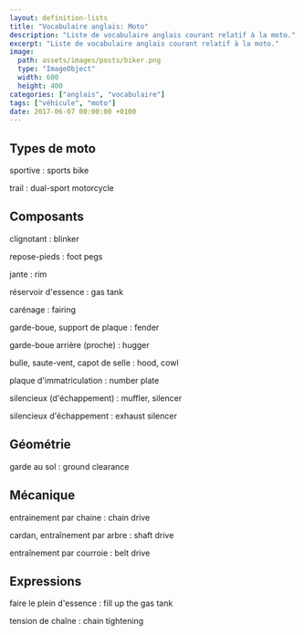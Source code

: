 ```yaml
---
layout: definition-lists
title: "Vocabulaire anglais: Moto"
description: "Liste de vocabulaire anglais courant relatif à la moto."
excerpt: "Liste de vocabulaire anglais courant relatif à la moto."
image:
  path: assets/images/posts/biker.png
  type: "ImageObject"
  width: 600
  height: 400
categories: ["anglais", "vocabulaire"]
tags: ["véhicule", "moto"]
date: 2017-06-07 00:00:00 +0100
---
```


## Types de moto

sportive
: sports bike

trail
: dual-sport motorcycle


## Composants

clignotant
: blinker

repose-pieds
: foot pegs

jante
: rim

réservoir d'essence
: gas tank

carénage
: fairing

garde-boue, support de plaque
: fender

garde-boue arrière (proche)
: hugger

bulle, saute-vent, capot de selle
: hood, cowl

plaque d'immatriculation
: number plate

silencieux (d'échappement)
: muffler, silencer

silencieux d'échappement
: exhaust silencer


## Géométrie

garde au sol
: ground clearance


## Mécanique

entrainement par chaine
: chain drive

cardan, entraînement par arbre
: shaft drive

entraînement par courroie
: belt drive


## Expressions

faire le plein d'essence
: fill up the gas tank

tension de chaîne
: chain tightening
